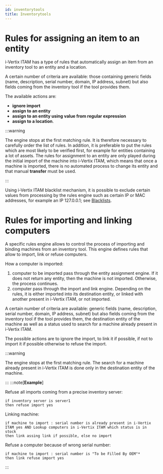 ```yaml
---
id: inventorytools
title: Inventorytools
---
```


# Rules for assigning an item to an entity

i-Vertix ITAM has a type of rules that automatically assign an item from an
inventory tool to an entity and a location.

A certain number of criteria are available: those containing generic
fields (name, description, serial number, domain, IP address, subnet)
but also fields coming from the inventory tool if the tool provides
them.

The available actions are:

- **ignore import**
- **assign to an entity**
- **assign to an entity using value from regular expression**
- **assign to a location**.

:::warning

The engine stops at the first matching rule. It is therefore necessary
to carefully order the list of rules. In addition, it is preferable to
put the rules which are most likely to be verified first, for example
for entities containing a lot of assets. The rules for assignment to
an entity are only played during the initial import of the machine
into i-Vertix ITAM, which means that once a machine is imported, there is no
automated process to change its entity and that manual **transfer**
must be used.

:::

Using i-Vertix ITAM blacklist mechanism, it is possible to exclude certain values
​​from processing by the rules engine such as certain IP or MAC addresses,
for example an IP 127.0.0.1; see
[Blacklists](../../../modules/administration/rules/rulesmanagement).

# Rules for importing and linking computers

A specific rules engine allows to control the process of importing and
binding machines from an inventory tool. This engine defines rules that
allow to import, link or refuse computers.

How a computer is imported:

1.  computer to be imported pass through the entity assignment engine.
    If it does not return any entity, then the machine is not imported.
    Otherwise, the process continues.
2.  computer pass through the import and link engine. Depending on the
    rules, it is either imported into its destination entity, or linked
    with another present in i-Vertix ITAM, or not imported.

A certain number of criteria are available: generic fields (name,
description, serial number, domain, IP address, subnet) but also fields
coming from the inventory tool if the tool provides them, the
destination entity of the machine as well as a status used to search for
a machine already present in i-Vertix ITAM.

The possible actions are to ignore the import, to link it if possible,
if not to import it if possible otherwise to refuse the import.

:::warning

The engine stops at the first matching rule. The search for a machine
already present in i-Vertix ITAM is done only in the destination entity of the
machine.

:::
:::note[**Example**]

Refuse all imports coming from a precise inventory server:

``` 
if inventory server is server1
then refuse import yes
```

Linking machine:

``` 
if machine to import : serial number is already present in i-Vertix ITAM yes AND Lookup computers in i-Vertix ITAM which status is in stock
then link assing link if possible, else no import
```

Refuse a computer because of wrong serial number:

``` 
if machine to import : serial number is "To be Filled By OEM"* 
then link refuse import yes
```
:::
